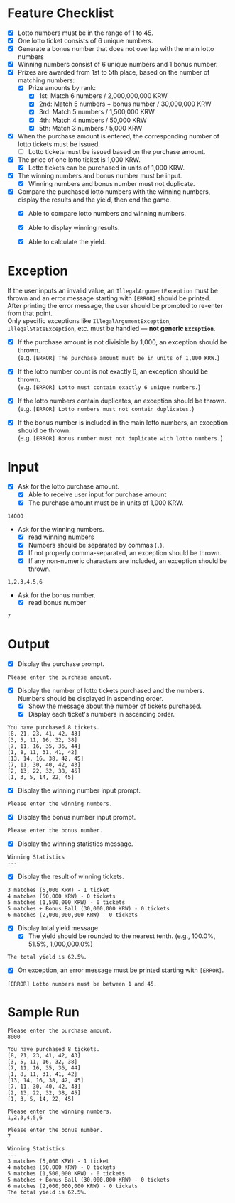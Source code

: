 # Feature Checklist

- [x] Lotto numbers must be in the range of 1 to 45.
- [x] One lotto ticket consists of 6 unique numbers.
- [x] Generate a bonus number that does not overlap with the main lotto numbers
- [x] Winning numbers consist of 6 unique numbers and 1 bonus number.
- [x] Prizes are awarded from 1st to 5th place, based on the number of matching numbers:
  - [x] Prize amounts by rank:
    - [x] 1st: Match 6 numbers / 2,000,000,000 KRW
    - [x] 2nd: Match 5 numbers + bonus number / 30,000,000 KRW
    - [x] 3rd: Match 5 numbers / 1,500,000 KRW
    - [x] 4th: Match 4 numbers / 50,000 KRW
    - [x] 5th: Match 3 numbers / 5,000 KRW
- [x] When the purchase amount is entered, the corresponding number of lotto tickets must be issued.
  - [ ] Lotto tickets must be issued based on the purchase amount.
- [x] The price of one lotto ticket is 1,000 KRW.
  - [x] Lotto tickets can be purchased in units of 1,000 KRW.
- [x] The winning numbers and bonus number must be input.
  - [x] Winning numbers and bonus number must not duplicate.
- [x] Compare the purchased lotto numbers with the winning numbers, display the results and the yield, then end the game.
  - [x] Able to compare lotto numbers and winning numbers.
  - [x] Able to display winning results.
  - [x] Able to calculate the yield.


# Exception

If the user inputs an invalid value, an `IllegalArgumentException` must be thrown and an error message starting with `[ERROR]` should be printed.  
After printing the error message, the user should be prompted to re-enter from that point.  
Only specific exceptions like `IllegalArgumentException`, `IllegalStateException`, etc. must be handled — **not generic `Exception`**.

- [x] If the purchase amount is not divisible by 1,000, an exception should be thrown.  
  (e.g. `[ERROR] The purchase amount must be in units of 1,000 KRW.`)
- [x] If the lotto number count is not exactly 6, an exception should be thrown.  
  (e.g. `[ERROR] Lotto must contain exactly 6 unique numbers.`)
- [x] If the lotto numbers contain duplicates, an exception should be thrown.  
  (e.g. `[ERROR] Lotto numbers must not contain duplicates.`)
- [x] If the bonus number is included in the main lotto numbers, an exception should be thrown.  
  (e.g. `[ERROR] Bonus number must not duplicate with lotto numbers.`)



# Input

- [x] Ask for the lotto purchase amount.
  - [x] Able to receive user input for purchase amount
  - [x] The purchase amount must be in units of 1,000 KRW. 

```
14000
```

- Ask for the winning numbers.
  - [x] read winning numbers 
  - [x] Numbers should be separated by commas (`,`).
  - [x] If not properly comma-separated, an exception should be thrown.
  - [x] If any non-numeric characters are included, an exception should be thrown.

```
1,2,3,4,5,6
```

- Ask for the bonus number.
  - [x] read bonus number

```
7
```

# Output

- [x] Display the purchase prompt.
```
Please enter the purchase amount.
```

- [x] Display the number of lotto tickets purchased and the numbers. Numbers should be displayed in ascending order.
  - [x] Show the message about the number of tickets purchased.
  - [x] Display each ticket's numbers in ascending order.

```
You have purchased 8 tickets.
[8, 21, 23, 41, 42, 43]
[3, 5, 11, 16, 32, 38]
[7, 11, 16, 35, 36, 44]
[1, 8, 11, 31, 41, 42]
[13, 14, 16, 38, 42, 45]
[7, 11, 30, 40, 42, 43]
[2, 13, 22, 32, 38, 45]
[1, 3, 5, 14, 22, 45]
```

- [x] Display the winning number input prompt.
```
Please enter the winning numbers.
```

- [x] Display the bonus number input prompt.
```
Please enter the bonus number.
```

- [x] Display the winning statistics message.
```
Winning Statistics
---
```

- [x] Display the result of winning tickets.
```
3 matches (5,000 KRW) - 1 ticket
4 matches (50,000 KRW) - 0 tickets
5 matches (1,500,000 KRW) - 0 tickets
5 matches + Bonus Ball (30,000,000 KRW) - 0 tickets
6 matches (2,000,000,000 KRW) - 0 tickets
```

- [x] Display total yield message.
  - [x] The yield should be rounded to the nearest tenth. (e.g., 100.0%, 51.5%, 1,000,000.0%)
```
The total yield is 62.5%.
```

- [x] On exception, an error message must be printed starting with `[ERROR]`.
```
[ERROR] Lotto numbers must be between 1 and 45.
```

# Sample Run
```
Please enter the purchase amount.
8000

You have purchased 8 tickets.
[8, 21, 23, 41, 42, 43]
[3, 5, 11, 16, 32, 38]
[7, 11, 16, 35, 36, 44]
[1, 8, 11, 31, 41, 42]
[13, 14, 16, 38, 42, 45]
[7, 11, 30, 40, 42, 43]
[2, 13, 22, 32, 38, 45]
[1, 3, 5, 14, 22, 45]

Please enter the winning numbers.
1,2,3,4,5,6

Please enter the bonus number.
7

Winning Statistics
---
3 matches (5,000 KRW) - 1 ticket
4 matches (50,000 KRW) - 0 tickets
5 matches (1,500,000 KRW) - 0 tickets
5 matches + Bonus Ball (30,000,000 KRW) - 0 tickets
6 matches (2,000,000,000 KRW) - 0 tickets
The total yield is 62.5%.
```


